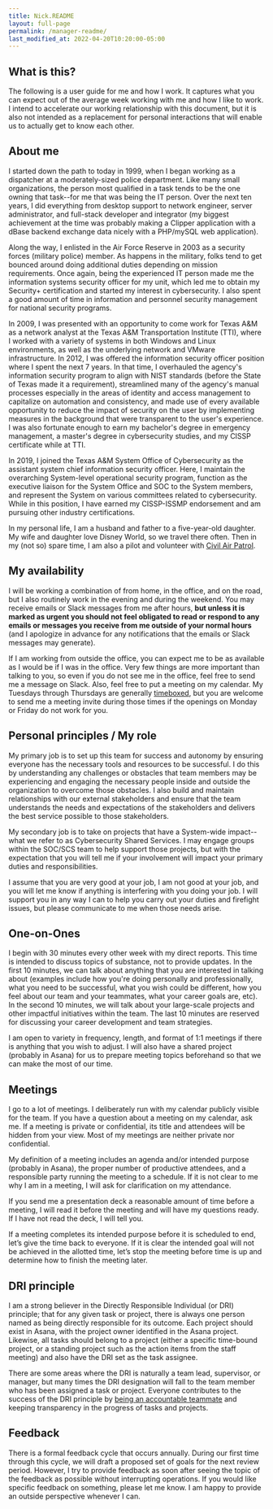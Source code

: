 ```yaml
---
title: Nick.README
layout: full-page
permalink: /manager-readme/
last_modified_at: 2022-04-20T10:20:00-05:00
---
```


## What is this?

The following is a user guide for me and how I work. It captures what you can expect out of the average week working with me and how I like to work. I intend to accelerate our working relationship with this document, but it is also not intended as a replacement for personal interactions that will enable us to actually get to know each other.

## About me

I started down the path to today in 1999, when I began working as a dispatcher at a moderately-sized police department. Like many small organizations, the person most qualified in a task tends to be the one owning that task--for me that was being the IT person. Over the next ten years, I did everything from desktop support to network engineer, server administrator, and full-stack developer and integrator (my biggest achievement at the time was probably making a Clipper application with a dBase backend exchange data nicely with a PHP/mySQL web application).

Along the way, I enlisted in the Air Force Reserve in 2003 as a security forces (military police) member. As happens in the military, folks tend to get bounced around doing additional duties depending on mission requirements. Once again, being the experienced IT person made me the information systems security officer for my unit, which led me to obtain my Security+ certification and started my interest in cybersecurity. I also spent a good amount of time in information and personnel security management for national security programs.

In 2009, I was presented with an opportunity to come work for Texas A&M as a network analyst at the Texas A&M Transportation Institute (TTI), where I worked with a variety of systems in both Windows and Linux environments, as well as the underlying network and VMware infrastructure. In 2012, I was offered the information security officer position where I spent the next 7 years. In that time, I overhauled the agency's information security program to align with NIST standards (before the State of Texas made it a requirement), streamlined many of the agency's manual processes especially in the areas of identity and access management to capitalize on automation and consistency, and made use of every available opportunity to reduce the impact of security on the user by implementing measures in the background that were transparent to the user's experience. I was also fortunate enough to earn my bachelor's degree in emergency management, a master's degree in cybersecurity studies, and my CISSP certificate while at TTI.

In 2019, I joined the Texas A&M System Office of Cybersecurity as the assistant system chief information security officer. Here, I maintain the overarching System-level operational security program, function as the executive liaison for the System Office and SOC to the System members, and represent the System on various committees related to cybersecurity. While in this position, I have earned my CISSP-ISSMP endorsement and am pursuing other industry certifications.

In my personal life, I am a husband and father to a five-year-old daughter. My wife and daughter love Disney World, so we travel there often. Then in my (not so) spare time, I am also a pilot and volunteer with [Civil Air Patrol](https://www.gocivilairpatrol.com).

## My availability

I will be working a combination of from home, in the office, and on the road, but I also routinely work in the evening and during the weekend. You may receive emails or Slack messages from me after hours, **but unless it is marked as urgent you should not feel obligated to read or respond to any emails or messages you receive from me outside of your normal hours** (and I apologize in advance for any notifications that the emails or Slack messages may generate).

If I am working from outside the office, you can expect me to be as available as I would be if I was in the office. Very few things are more important than talking to you, so even if you do not see me in the office, feel free to send me a message on Slack. Also, feel free to put a meeting on my calendar. My Tuesdays through Thursdays are generally [timeboxed](https://en.wikipedia.org/wiki/Timeboxing), but you are welcome to send me a meeting invite during those times if the openings on Monday or Friday do not work for you.

## Personal principles / My role

My primary job is to set up this team for success and autonomy by ensuring everyone has the necessary tools and resources to be successful. I do this by understanding any challenges or obstacles that team members may be experiencing and engaging the necessary people inside and outside the organization to overcome those obstacles. I also build and maintain relationships with our external stakeholders and ensure that the team understands the needs and expectations of the stakeholders and delivers the best service possible to those stakeholders.

My secondary job is to take on projects that have a System-wide impact--what we refer to as Cybersecurity Shared Services. I may engage groups within the SOC/SCS team to help support those projects, but with the expectation that you will tell me if your involvement will impact your primary duties and responsibilities.

I assume that you are very good at your job, I am not good at your job, and you will let me know if anything is interfering with you doing your job. I will support you in any way I can to help you carry out your duties and firefight issues, but please communicate to me when those needs arise.

## One-on-Ones

I begin with 30 minutes every other week with my direct reports. This time is intended to discuss topics of substance, not to provide updates. In the first 10 minutes, we can talk about anything that you are interested in talking about (examples include how you're doing personally and professionally, what you need to be successful, what you wish could be different, how you feel about our team and your teammates, what your career goals are, etc). In the second 10 minutes, we will talk about your large-scale projects and other impactful initiatives within the team. The last 10 minutes are reserved for discussing your career development and team strategies.

I am open to variety in frequency, length, and format of 1:1 meetings if there is anything that you wish to adjust. I will also have a shared project (probably in Asana) for us to prepare meeting topics beforehand so that we can make the most of our time.

## Meetings

I go to a lot of meetings. I deliberately run with my calendar publicly visible for the team. If you have a question about a meeting on my calendar, ask me. If a meeting is private or confidential, its title and attendees will be hidden from your view. Most of my meetings are neither private nor confidential.

My definition of a meeting includes an agenda and/or intended purpose (probably in Asana), the proper number of productive attendees, and a responsible party running the meeting to a schedule. If it is not clear to me why I am in a meeting, I will ask for clarification on my attendance.

If you send me a presentation deck a reasonable amount of time before a meeting, I will read it before the meeting and will have my questions ready. If I have not read the deck, I will tell you.

If a meeting completes its intended purpose before it is scheduled to end, let’s give the time back to everyone. If it is clear the intended goal will not be achieved in the allotted time, let’s stop the meeting before time is up and determine how to finish the meeting later.

## DRI principle

I am a strong believer in the Directly Responsible Individual (or DRI) principle; that for any given task or project, there is always one person named as being directly responsible for its outcome. Each project should exist in Asana, with the project owner identified in the Asana project. Likewise, all tasks should belong to a project (either a specific time-bound project, or a standing project such as the action items from the staff meeting) and also have the DRI set as the task assignee.

There are some areas where the DRI is naturally a team lead, supervisor, or manager, but many times the DRI designation will fall to the team member who has been assigned a task or project. Everyone contributes to the success of the DRI principle by [being an accountable teammate](https://wavelength.asana.com/workstyle-accountability/) and keeping transparency in the progress of tasks and projects.

## Feedback

There is a formal feedback cycle that occurs annually. During our first time through this cycle, we will draft a proposed set of goals for the next review period. However, I try to provide feedback as soon after seeing the topic of the feedback as possible without interrupting operations. If you would like specific feedback on something, please let me know. I am happy to provide an outside perspective whenever I can.
